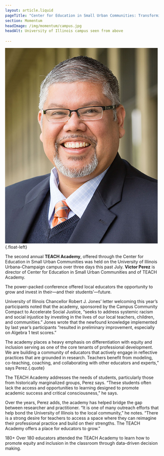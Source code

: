 ```yaml
---
layout: article.liquid
pageTitle: "Center for Education in Small Urban Communities: Transforming Education for Action, Collaboration, and Hope"
section: Momentum
headImage: /img/momentum/campus.jpg
headAlt: University of Illinois campus seen from above

---
```

<ilw-content width="page">

![Victor Perez](/img/momentum/perez.jpg){.float-left}

The second annual **TEACH Academy**, offered through the Center for Education in Small Urban Communities was held on the University of Illinois Urbana-Champaign campus over three days this past July. **Victor Perez** is director of Center for Education in Small Urban Communities and of TEACH Academy.

The power-packed conference offered local educators the opportunity to grow and invest in their—and their students’—future.

University of Illinois Chancellor Robert J. Jones’ letter welcoming this year’s participants noted that the academy, sponsored by the Campus Community Compact to Accelerate Social Justice, “seeks to address systemic racism and social injustice by investing in the lives of our local teachers, children, and communities.” Jones wrote that the newfound knowledge implemented by last year’s participants “resulted in preliminary improvement, especially on Algebra 1 test scores.”

The academy places a heavy emphasis on differentiation with equity and inclusion serving as one of the core tenants of professional development. We are building a community of educators that actively engage in reflective practices that are grounded in research. Teachers benefit from modeling, co-teaching, coaching, and collaborating with other educators and experts,” says Perez.{.quote}

The TEACH Academy addresses the needs of students, particularly those from historically marginalized groups, Perez says. “These students often lack the access and opportunities to learning designed to promote academic success and critical consciousness,” he says.

Over the years, Perez adds, the academy has helped bridge the gap between researcher and practitioner. “It is one of many outreach efforts that help bond the University of Illinois to the local community,” he notes. “There is a strong desire for teachers to access a space where they can reimagine their professional practice and build on their strengths. The TEACH Academy offers a place for educators to grow.”

</ilw-content>

<ilw-columns width="page"><ilw-statistic class="orange compact"><span slot="stat">180+</span> Over 180 educators attended the TEACH Academy to learn how to promote equity and inclusion in the classroom through data-driven decision making.</ilw-statistic></ilw-columns>


